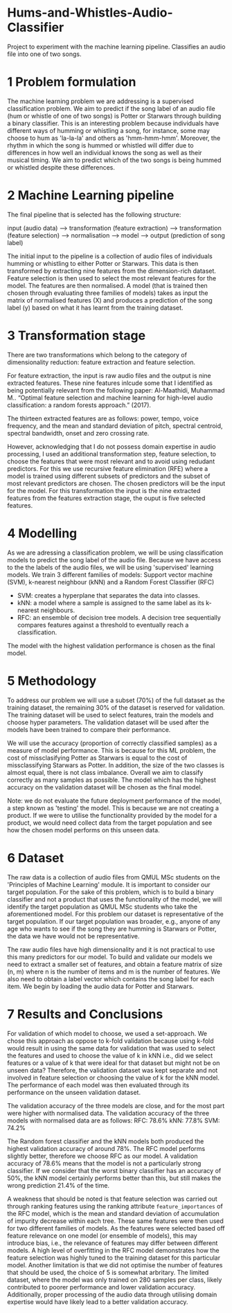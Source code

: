 # Hums-and-Whistles-Audio-Classifier
Project to experiment with the machine learning pipeline. Classifies an audio file into one of two songs.

# 1 Problem formulation

The machine learning problem we are addressing is a supervised classification problem. We aim to predict if the song label of an audio file (hum or whistle of one of two songs) is Potter or Starwars through building a binary classifier. This is an interesting problem because individuals have different ways of humming or whistling a song, for instance, some may choose to hum as 'la-la-la' and others as 'hmm-hmm-hmm'. Moreover, the rhythm in which the song is hummed or whistled will differ due to differences in how well an individual knows the song as well as their musical timing. We aim to predict which of the two songs is being hummed or whistled despite these differences. 

# 2 Machine Learning pipeline

The final pipeline that is selected has the following structure:

input (audio data) --> transformation (feature extraction) --> transformation (feature selection) --> normalisation --> model --> output (prediction of song label)

The initial input to the pipeline is a collection of audio files of individuals humming or whistling to either Potter or Starwars. This data is then transformed by extracting nine features from the dimension-rich dataset. Feature selection is then used to select the most relevant features for the model. The features are then normalised. A model (that is trained then chosen through evaluating three families of models) takes as input the matrix of normalised features (X) and produces a prediction of the song label (y) based on what it has learnt from the training dataset.  


# 3 Transformation stage

There are two transformations which belong to the category of dimensionality reduction: feature extraction and feature selection.

For feature extraction, the input is raw audio files and the output is nine extracted features. These nine features inlcude some that I identified as being potentially relevant from the following paper:
Al-Maathidi, Muhammad M.. “Optimal feature selection and machine learning for high-level audio classification: a random forests approach.” (2017).

The thirteen extracted features are as follows: power, tempo, voice frequency, and the mean and standard deviation of pitch, spectral centroid, spectral bandwidth, onset and zero crossing rate. 

However, acknowledging that I do not possess domain expertise in audio processing, I used an additional transformation step, feature selection, to choose the features that were most relevant and to avoid using redudant predictors. For this we use recursive feature elimination (RFE) where a model is trained using different subsets of predictors and the subset of most relevant predictors are chosen. The chosen predictors will be the input for the model. For this transformation the input is the nine extracted features from the features extraction stage, the ouput is five selected features. 


# 4 Modelling
 

As we are adressing a classification problem, we will be using classification models to predict the song label of the audio file. Because we have access to the the labels of the audio files, we will be using 'supervised' learning models.
We train 3 different families of models: Support vector machine (SVM), k-nearest neighbour (kNN) and a Random Forest Classifier (RFC)

- SVM: creates a hyperplane that separates the data into classes. 
- kNN: a model where a sample is assigned to the same label as its k-nearest neighbours.
- RFC: an ensemble of decision tree models. A decision tree sequentially compares features against a threshold to eventually reach a classification. 

The model with the highest validation performance is chosen as the final model.


# 5 Methodology


To address our problem we will use a subset (70%) of the full dataset as the training dataset, the remaining 30% of the dataset is reserved for validation. The training dataset will be used to select features, train the models and choose hyper parameters. The validation dataset will be used after the models have been trained to compare their performance.

We will use the accuracy (proportion of correctly classified samples) as a measure of model performance. This is because for this ML problem, the cost of missclasifying Potter as Starwars is equal to the cost of missclassifying Starwars as Potter. In addition, the size of the two classes is almost equal, there is not class imbalance. Overall we aim to classify correctly as many samples as possible. The model which has the highest accuracy on the validation dataset will be chosen as the final model.

Note: we do not evaluate the future deployment performance of the model, a step known as 'testing' the model. This is because we are not creating a product. If we were to utilise the functionality provided by the model for a product, we would need collect data from the target population and see how the chosen model performs on this unseen data. 


# 6 Dataset

The raw data is a collection of audio files from QMUL MSc students on the 'Principles of Machine Learning' module. It is important to consider our target population. For the sake of this problem, which is to build a binary classifier and not a product that uses the functionality of the model, we will identify the target population as QMUL MSc students who take the aforementioned model. For this problem our dataset is representative of the target population. If our target population was broader, e.g., anyone of any age who wants to see if the song they are humming is Starwars or Potter, the data we have would not be representative. 

The raw audio files have high dimensionality and it is not practical to use this many predictors for our model. To build and validate our models we need to extract a smaller set of features, and obtain a feature matrix of size (n, m) where n is the number of items and m is the number of features. We also need to obtain a label vector which contains the song label for each item. We begin by loading the audio data for Potter and Starwars.




# 7 Results and Conclusions


For validation of which model to choose, we used a set-approach. We chose this approach as oppose to k-fold validation because using k-fold would result in using the same data for validation that was used to select the features and used to choose the value of k in kNN i.e., did we select features or a value of k that were ideal for that dataset but might not be on unseen data? Therefore, the validation dataset was kept separate and not involved in feature selection or choosing the value of k for the kNN model. The performance of each model was then evaluated through its performance on the unseen validation dataset. 

The validation accuracy of the three models are close, and for the most part were higher with normalised data. The validation accuracy of the three models with normalised data are as follows:
RFC: 78.6%
kNN: 77.8%
SVM: 74.2%

The Random forest classifier and the kNN models both produced the highest validation accuracy of around 78%. The RFC model performs slightly better, therefore we choose RFC as our model. A validation accuracy of 78.6% means that the model is not a particularly strong classifier. If we consider that the worst binary classifier has an accuracy of 50%, the kNN model certainly performs better than this, but still makes the wrong prediction 21.4% of the time. 

A weakness that should be noted is that feature selection was carried out through ranking features using the ranking attribute `feature_importances` of the RFC model, which is the mean and standard deviation of accumulation of impurity decrease within each tree. These same features were then used for two different families of models. As the features were selected based off feature relevance on one model (or ensemble of models), this may introduce bias, i.e., the relevance of features may differ between different models. A high level of overfitting in the RFC model demonstrates how the feature selection was highly tuned to the training dataset for this particular model. Another limitation is that we did not optimise the number of features that should be used, the choice of 5 is somewhat arbritary. The limited dataset, where the model was only trained on 280 samples per class, likely contributed to poorer performance and lower validation accuracy. Additionally, proper processing of the audio data through utilising domain expertise would have likely lead to a better validation accuracy. 



